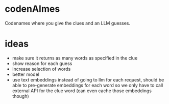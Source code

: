 # codenAImes
Codenames where you give the clues and an LLM guesses.

# ideas
- make sure it returns as many words as specified in the clue
- show reason for each guess
- increase selection of words
- better model
- use text embeddings instead of going to llm for each request, should be able to pre-generate embeddings for each word so we only have to call external API for the clue word (can even cache those embeddings though)